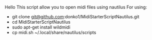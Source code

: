 Hello
This script allow you to open midi files using nautilus
For using:
- git clone git@github.com:donko1/MidiStarterScriptNautilus.git
- cd MidiStarterScriptNautilus
- sudo apt-get install wildmidi
- cp midi.sh ~/.local/share/nautilus/scripts
